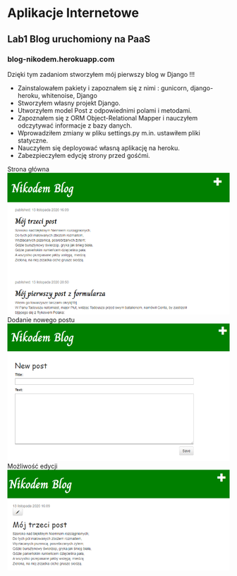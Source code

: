 # Aplikacje Internetowe

## Lab1 Blog uruchomiony na PaaS
### blog-nikodem.herokuapp.com 

Dzięki tym zadaniom stworzyłem mój pierwszy blog w Django !!!

  - Zainstalowałem pakiety i zapoznałem się z nimi : gunicorn,  django-heroku, whitenoise, Django
  - Stworzyłem własny projekt Django.
  - Utworzyłem model Post z odpowiednimi polami i metodami.
  - Zapoznałem się z ORM Object-Relational Mapper i nauczyłem odczytywać informacje z bazy danych.
  - Wprowadziłem zmiany w pliku settings.py m.in. ustawiłem pliki statyczne.
  - Nauczyłem się deployować własną aplikację na heroku.
  - Zabezpieczyłem edycję strony przed gośćmi.
  
  Strona główna
  ![strona głóna](/skr/skr1.PNG)
  Dodanie nowego postu
  ![strona głóna](/skr/skr2.PNG)
  Możliwość edycji
  ![strona głóna](/skr/skr3.PNG)
